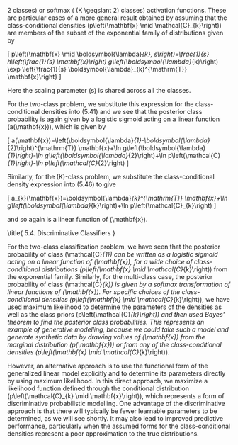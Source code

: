 2 classes) or softmax ( \(K \geqslant 2\) classes) activation functions. These are particular cases of a more general result obtained by assuming that the class-conditional densities \(p\left(\mathbf{x} \mid \mathcal{C}_{k}\right)\) are members of the subset of the exponential family of distributions given by

\[
p\left(\mathbf{x} \mid \boldsymbol{\lambda}_{k}, s\right)=\frac{1}{s} h\left(\frac{1}{s} \mathbf{x}\right) g\left(\boldsymbol{\lambda}_{k}\right) \exp \left\{\frac{1}{s} \boldsymbol{\lambda}_{k}^{\mathrm{T}} \mathbf{x}\right\}
\]

Here the scaling parameter \(s\) is shared across all the classes.

For the two-class problem, we substitute this expression for the class-conditional densities into (5.41) and we see that the posterior class probability is again given by a logistic sigmoid acting on a linear function \(a(\mathbf{x})\), which is given by

\[
a(\mathbf{x})=\left(\boldsymbol{\lambda}_{1}-\boldsymbol{\lambda}_{2}\right)^{\mathrm{T}} \mathbf{x}+\ln g\left(\boldsymbol{\lambda}_{1}\right)-\ln g\left(\boldsymbol{\lambda}_{2}\right)+\ln p\left(\mathcal{C}_{1}\right)-\ln p\left(\mathcal{C}_{2}\right)
\]

Similarly, for the \(K\)-class problem, we substitute the class-conditional density expression into (5.46) to give

\[
a_{k}(\mathbf{x})=\boldsymbol{\lambda}_{k}^{\mathrm{T}} \mathbf{x}+\ln g\left(\boldsymbol{\lambda}_{k}\right)+\ln p\left(\mathcal{C}_{k}\right)
\]

and so again is a linear function of \(\mathbf{x}\).

\title{
5.4. Discriminative Classifiers
}

For the two-class classification problem, we have seen that the posterior probability of class \(\mathcal{C}_{1}\) can be written as a logistic sigmoid acting on a linear function of \(\mathbf{x}\), for a wide choice of class-conditional distributions \(p\left(\mathbf{x} \mid \mathcal{C}_{k}\right)\) from the exponential family. Similarly, for the multi-class case, the posterior probability of class \(\mathcal{C}_{k}\) is given by a softmax transformation of linear functions of \(\mathbf{x}\). For specific choices of the class-conditional densities \(p\left(\mathbf{x} \mid \mathcal{C}_{k}\right)\), we have used maximum likelihood to determine the parameters of the densities as well as the class priors \(p\left(\mathcal{C}_{k}\right)\) and then used Bayes' theorem to find the posterior class probabilities. This represents an example of generative modelling, because we could take such a model and generate synthetic data by drawing values of \(\mathbf{x}\) from the marginal distribution \(p(\mathbf{x})\) or from any of the class-conditional densities \(p\left(\mathbf{x} \mid \mathcal{C}_{k}\right)\).

However, an alternative approach is to use the functional form of the generalized linear model explicitly and to determine its parameters directly by using maximum likelihood. In this direct approach, we maximize a likelihood function defined through the conditional distribution \(p\left(\mathcal{C}_{k} \mid \mathbf{x}\right)\), which represents a form of discriminative probabilistic modelling. One advantage of the discriminative approach is that there will typically be fewer learnable parameters to be determined, as we will see shortly. It may also lead to improved predictive performance, particularly when the assumed forms for the class-conditional densities represent a poor approximation to the true distributions.